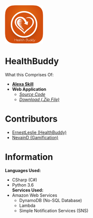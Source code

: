 <a href="https://github.com/ErnestLeslie/HealthBuddy/"><img src = "https://raw.githubusercontent.com/ErnestLeslie/HealthBuddy/master/Documentation/Logo/healthbuddy.png" height="25%" width="25%"></img></a><br/> 
# HealthBuddy
What this Comprises Of: <br/>
- <a href="https://alexa.amazon.com/spa/index.html#skills/beta/amzn1.ask.skill.22cf8ba3-f102-414a-91c9-e11fa6af6637/?ref=skill_dsk_skb_ys
"><b>Alexa Skill</b></a> <br/>
- **Web Application**<br/>
  -  <a href="https://github.com/ErnestLeslie/HealthBuddy/tree/master/WebApplication/Source%20Codes/HealthBuddyWebApp">*Source Code* </a><br/>
  -  <a href="https://github.com/ErnestLeslie/HealthBuddy/blob/master/WebApplication/Zip%20File/HealthBuddyWebApp.zip?raw=true">*Download (.Zip File)*</a> <br/>

# Contributors
- <a href="https://github.com/ErnestLeslie">ErnestLeslie (HealthBuddy) </a> <br/>
- <a href="https://github.com/NevainD">NevainD (Gamification)</a> 

# Information
<b>Languages Used: </b> <br/>
- CSharp (C#) <br/>
- Python 3.6 <br/>
<b>Services Used: </b> <br/>
- Amazon Web Services 
  - DynamoDB (No-SQL Database)
  - Lambda
  - Simple Notification Services (SNS)
